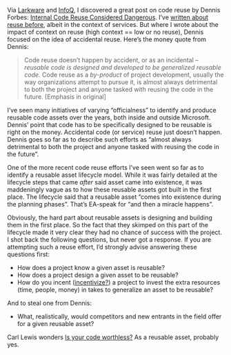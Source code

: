 Via [Larkware](http://www.larkware.com/dg8/TheDailyGrind1193.aspx) and
[InfoQ](http://www.infoq.com/news/2007/07/worthless-code), I discovered
a great post on code reuse by Dennis Forbes: [Internal Code Reuse
Considered
Dangerous](http://www.yafla.com/dennisforbes/Internal-Code-Reuse-Considered-Dangerous/Internal-Code-Reuse-Considered-Dangerous.html).
I’ve [written about](http://devhawk.net/2006/09/19/a-question-of-context/)
[reuse before](http://devhawk.net/2006/09/20/feasible-service-reuse/),
albeit in the context of services. But where I wrote about the impact of
context on reuse (high context == low or no reuse), Dennis focused on
the idea of accidental reuse. Here’s the money quote from Dennis:

> Code reuse doesn’t happen by accident, or as an incidental – *reusable
> code is designed and developed to be generalized reusable code*. Code
> reuse as a *by-product* of project development, usually the way
> organizations attempt to pursue it, is almost always detrimental to
> both the project and anyone tasked with reusing the code in the
> future. [Emphasis in original]

I’ve seen many initiatives of varying “officialness” to identify and
produce reusable code assets over the years, both inside and outside
Microsoft. Dennis’ point that code has to be specifically designed to be
reusable is right on the money. Accidental code (or service) reuse just
doesn’t happen. Dennis goes so far as to describe such efforts as
“almost always detrimental to both the project and anyone tasked with
reusing the code in the future”.

One of the more recent code reuse efforts I’ve seen went so far as to
identify a reusable asset lifecycle model. While it was fairly detailed
at the lifecycle steps that came *after* said asset came into existence,
it was maddeningly vague as to how these reusable assets got built in
the first place. The lifecycle said that a reusable asset “comes into
existence during the planning phases”. That’s EA-speak for “and then a
miracle happens”.

Obviously, the hard part about reusable assets is designing and building
them in the first place. So the fact that they skimped on this part of
the lifecycle made it very clear they had no chance of success with the
project. I shot back the following questions, but never got a response.
If you are attempting such a reuse effort, I’d strongly advise answering
these questions first:

-   How does a project know a given asset is reusable?
-   How does a project design a given asset to be reusable?
-   How do you incent
    ([incentivize?](http://dictionary.reference.com/browse/incentivize))
    a project to invest the extra resources (time, people, money) in
    takes to generalize an asset to be reusable?

And to steal one from Dennis:

-   What, realistically, would competitors and new entrants in the field
    offer for a given reusable asset?

Carl Lewis wonders [Is your code
worthless?](http://cysquatch.net/blog/2007/06/08/is-your-code-worthless/)
As a reusable asset, probably yes.
